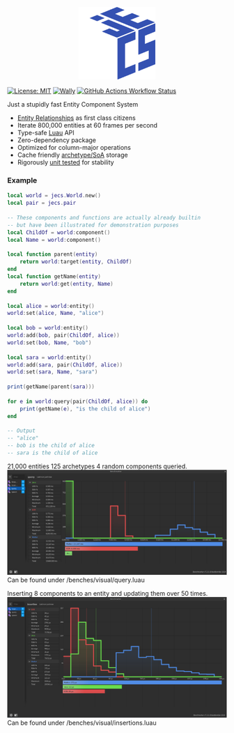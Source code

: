 <p align="center">
  <img src="assets/image-5.png" width=35%/>
</p>

[![License: MIT](https://img.shields.io/badge/License-MIT-blue.svg?style=for-the-badge)](LICENSE) [![Wally](https://img.shields.io/github/v/tag/ukendio/jecs?&style=for-the-badge)](https://wally.run/package/ukendio/jecs) [![GitHub Actions Workflow Status](https://img.shields.io/github/actions/workflow/status/ukendio/jecs/unit-testing.yaml?&style=for-the-badge)](https://github.com/Ukendio/jecs/actions/workflows/unit-testing.yaml)

Just a stupidly fast Entity Component System

-   [Entity Relationships](https://ajmmertens.medium.com/building-games-in-ecs-with-entity-relationships-657275ba2c6c) as first class citizens
-   Iterate 800,000 entities at 60 frames per second
-   Type-safe [Luau](https://luau-lang.org/) API
-   Zero-dependency package
-   Optimized for column-major operations
-   Cache friendly [archetype/SoA](https://ajmmertens.medium.com/building-an-ecs-2-archetypes-and-vectorization-fe21690805f9) storage
-   Rigorously [unit tested](https://github.com/Ukendio/jecs/actions/workflows/ci.yaml) for stability

### Example

```lua
local world = jecs.World.new()
local pair = jecs.pair

-- These components and functions are actually already builtin
-- but have been illustrated for demonstration purposes
local ChildOf = world:component()
local Name = world:component()

local function parent(entity)
    return world:target(entity, ChildOf)
end
local function getName(entity)
    return world:get(entity, Name)
end

local alice = world:entity()
world:set(alice, Name, "alice")

local bob = world:entity()
world:add(bob, pair(ChildOf, alice))
world:set(bob, Name, "bob")

local sara = world:entity()
world:add(sara, pair(ChildOf, alice))
world:set(sara, Name, "sara")

print(getName(parent(sara)))

for e in world:query(pair(ChildOf, alice)) do
    print(getName(e), "is the child of alice")
end

-- Output
-- "alice"
-- bob is the child of alice
-- sara is the child of alice
```

21,000 entities 125 archetypes 4 random components queried.
![Queries](assets/image-3.png)
Can be found under /benches/visual/query.luau

Inserting 8 components to an entity and updating them over 50 times.
![Insertions](assets/image-4.png)
Can be found under /benches/visual/insertions.luau
